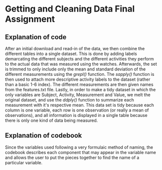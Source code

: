 # Getting and Cleaning Data Final Assignment

## Explanation of code

After an initial download and read-in of the data, we then combine the different tables into a single dataset. This is done by adding labels demarcating the different subjects and the different activities they perform to the actual data that was measured using the watches.  Afterwards, the set is trimmed to only include only the mean and standard deviation of the different measurements using the *grepl()* function. The *sapply()* function is then used to attach more descriptive activity labels to the dataset (rather than a basic 1-6 index). The different measurements are then given names from the features.txt file. Lastly, in order to make a tidy dataset in which the only variables are Subject, Activity, Measurement and Value, we melt the original dataset, and use the *ddply()* function to summarize each measurement with it's respective mean. This data set is tidy because each column is one variable, each row is one observation (or really a mean of observations), and all information is displayed in a single table because there is only one kind of data being measured.

## Explanation of codebook

Since the variables used following a very formulaic method of naming, the codebook describes each component that may appear in the variable name and allows the user to put the pieces together to find the name of a particular variable.
